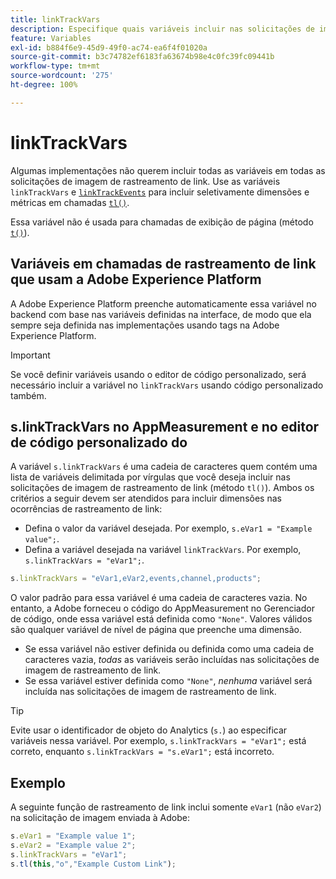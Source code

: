 ```yaml
---
title: linkTrackVars
description: Especifique quais variáveis incluir nas solicitações de imagem de rastreamento de link.
feature: Variables
exl-id: b884f6e9-45d9-49f0-ac74-ea6f4f01020a
source-git-commit: b3c74782ef6183fa63674b98e4c0fc39fc09441b
workflow-type: tm+mt
source-wordcount: '275'
ht-degree: 100%

---
```


# linkTrackVars

Algumas implementações não querem incluir todas as variáveis em todas as solicitações de imagem de rastreamento de link. Use as variáveis `linkTrackVars` e [`linkTrackEvents`](linktrackevents.md) para incluir seletivamente dimensões e métricas em chamadas [`tl()`](../functions/tl-method.md).

Essa variável não é usada para chamadas de exibição de página (método [`t()`](../functions/t-method.md)).

## Variáveis em chamadas de rastreamento de link que usam a Adobe Experience Platform

A Adobe Experience Platform preenche automaticamente essa variável no backend com base nas variáveis definidas na interface, de modo que ela sempre seja definida nas implementações usando tags na Adobe Experience Platform.

>[!IMPORTANT]
>
>Se você definir variáveis usando o editor de código personalizado, será necessário incluir a variável no `linkTrackVars` usando código personalizado também.

## s.linkTrackVars no AppMeasurement e no editor de código personalizado do 

A variável `s.linkTrackVars` é uma cadeia de caracteres quem contém uma lista de variáveis delimitada por vírgulas que você deseja incluir nas solicitações de imagem de rastreamento de link (método `tl()`). Ambos os critérios a seguir devem ser atendidos para incluir dimensões nas ocorrências de rastreamento de link:

* Defina o valor da variável desejada. Por exemplo, `s.eVar1 = "Example value";`.
* Defina a variável desejada na variável `linkTrackVars`. Por exemplo, `s.linkTrackVars = "eVar1";`.

```js
s.linkTrackVars = "eVar1,eVar2,events,channel,products";
```

O valor padrão para essa variável é uma cadeia de caracteres vazia. No entanto, a Adobe forneceu o código do AppMeasurement no Gerenciador de código, onde essa variável está definida como `"None"`. Valores válidos são qualquer variável de nível de página que preenche uma dimensão.

* Se essa variável não estiver definida ou definida como uma cadeia de caracteres vazia, *todas* as variáveis serão incluídas nas solicitações de imagem de rastreamento de link.
* Se essa variável estiver definida como `"None"`, *nenhuma* variável será incluída nas solicitações de imagem de rastreamento de link.

>[!TIP]
>
>Evite usar o identificador de objeto do Analytics (`s.`) ao especificar variáveis nessa variável. Por exemplo, `s.linkTrackVars = "eVar1";` está correto, enquanto `s.linkTrackVars = "s.eVar1";` está incorreto.

## Exemplo

A seguinte função de rastreamento de link inclui somente `eVar1` (não `eVar2`) na solicitação de imagem enviada à Adobe:

```js
s.eVar1 = "Example value 1";
s.eVar2 = "Example value 2";
s.linkTrackVars = "eVar1";
s.tl(this,"o","Example Custom Link");
```
